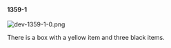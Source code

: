 #### 1359-1
![dev-1359-1-0.png](https://github.com/lil-lab/nlvr/raw/master/nlvr/dev/images/4/dev-1359-1-0.png "dev-1359-1-0.png")

There is a box with a yellow item and three black items.